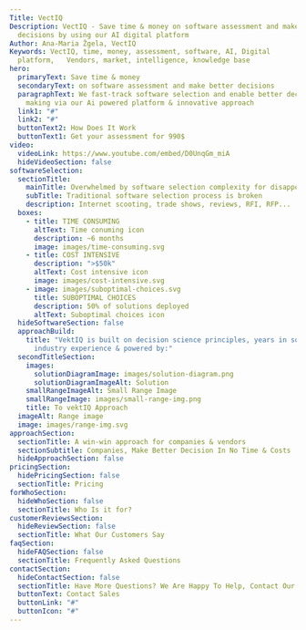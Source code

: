 ```yaml
---
Title: VectIQ
Description: VectIQ - Save time & money on software assessment and make better
  decisions by using our AI digital platform
Author: Ana-Maria Žgela, VectIQ
Keywords: VectIQ, time, money, assessment, software, AI, Digital
  platform,   Vendors, market, intelligence, knowledge base
hero:
  primaryText: Save time & money
  secondaryText: on software assessment and make better decisions
  paragraphText: We fast-track software selection and enable better decision
    making via our Ai powered platform & innovative approach
  link1: "#"
  link2: "#"
  buttonText2: How Does It Work
  buttonText1: Get your assessment for 990$
video:
  videoLink: https://www.youtube.com/embed/D0UnqGm_miA
  hideVideoSection: false
softwareSelection:
  sectionTitle:
    mainTitle: Overwhelmed by software selection complexity for disappointing outcomes?!
    subTitle: Traditional software selection process is broken
    description: Internet scooting, trade shows, reviews, RFI, RFP... 
  boxes:
    - title: TIME CONSUMING
      altText: Time conuming icon
      description: ~6 months
      image: images/time-consuming.svg
    - title: COST INTENSIVE
      description: ">$50k"
      altText: Cost intensive icon
      image: images/cost-intensive.svg
    - image: images/suboptimal-choices.svg
      title: SUBOPTIMAL CHOICES
      description: 50% of solutions deployed
      altText: Suboptimal choices icon
  hideSoftwareSection: false
  approachBuild:
    title: "VektIQ is built on decision science principles, years in software
      industry experience & powered by:"
  secondTitleSection:
    images:
      solutionDiagramImage: images/solution-diagram.png
      solutionDiagramImageAlt: Solution
    smallRangeImageAlt: Small Range Image
    smallRangeImage: images/small-range-img.png
    title: To vektIQ Approach
  imageAlt: Range image
  image: images/range-img.svg
approachSection:
  sectionTitle: A win-win approach for companies & vendors
  sectionSubtitle: Companies, Make Better Decision In No Time & Costs
  hideApproachSection: false
pricingSection:
  hidePricingSection: false
  sectionTitle: Pricing
forWhoSection:
  hideWhoSection: false
  sectionTitle: Who Is it for?
customerReviewsSection:
  hideReviewSection: false
  sectionTitle: What Our Customers Say
faqSection:
  hideFAQSection: false
  sectionTitle: Frequently Asked Questions
contactSection:
  hideContactSection: false
  sectionTitle: Have More Questions? We Are Happy To Help, Contact Our Team Now.
  buttonText: Contact Sales
  buttonLink: "#"
  buttonIcon: "#"
---
```

